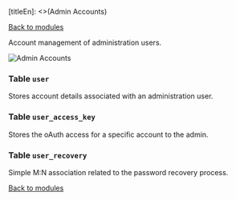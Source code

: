 [titleEn]: <>(Admin Accounts)

[Back to modules](./../10-modules.md)

Account management of administration users.

![Admin Accounts](./dist/erm-shopware-core-system-user.svg)


### Table `user`

Stores account details associated with an administration user.


### Table `user_access_key`

Stores the oAuth access for a specific account to the admin.


### Table `user_recovery`

Simple M:N association related to the password recovery process.


[Back to modules](./../10-modules.md)
